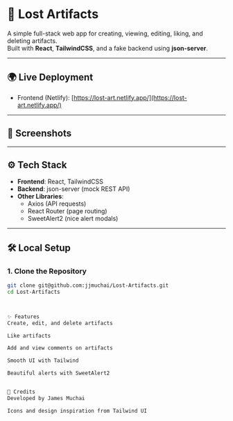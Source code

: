 # 🏺 Lost Artifacts

A simple full-stack web app for creating, viewing, editing, liking, and deleting artifacts.  
Built with **React**, **TailwindCSS**, and a fake backend using **json-server**.

---

## 🌍 Live Deployment

- Frontend (Netlify): [https://lost-art.netlify.app/](https://lost-art.netlify.app/)
<!-- - Backend (Render): []() -->



---

## 📸 Screenshots
<!-- 
| View | Preview |
|-----|------|
| Home Page | ![Home Page Screenshot](screenshots/home.png) |
| Artifact Details | ![Artifact Details Screenshot](screenshots/details.png) |
| Edit Artifact | ![Edit Page Screenshot](screenshots/edit.png) | -->

---

## ⚙️ Tech Stack

- **Frontend**: React, TailwindCSS
- **Backend**: json-server (mock REST API)
- **Other Libraries**:
  - Axios (API requests)
  - React Router (page routing)
  - SweetAlert2 (nice alert modals)

---

## 🛠 Local Setup

### 1. Clone the Repository
```bash
git clone git@github.com:jjmuchai/Lost-Artifacts.git
cd Lost-Artifacts



✨ Features
Create, edit, and delete artifacts

Like artifacts

Add and view comments on artifacts

Smooth UI with Tailwind

Beautiful alerts with SweetAlert2


🙏 Credits
Developed by James Muchai

Icons and design inspiration from Tailwind UI

